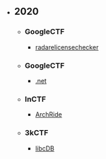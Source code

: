 - ## 2020
    - ### GoogleCTF
        - [radarelicensechecker](2020/r2CON/radarelicensechecker)

    - ### GoogleCTF
        - [.net](2020/Google/dotnet)
        
    - ### InCTF
        - [ArchRide](2020/InCTF/ArchRide)
        
    - ### 3kCTF
        - [libcDB](2020/3kCTF/libcDB)